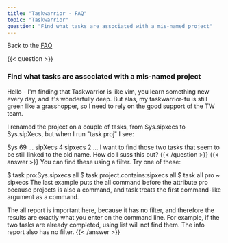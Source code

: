 ```yaml
---
title: "Taskwarrior - FAQ"
topic: "Taskwarrior"
question: "Find what tasks are associated with a mis-named project"
---
```


Back to the [FAQ](/support/faq)

{{< question >}}
### Find what tasks are associated with a mis-named project

Hello - I'm finding that Taskwarrior is like vim, you learn something new every day, and it's wonderfully deep. But alas, my taskwarrior-fu is still green like a grasshopper, so I need to rely on the good support of the TW team.

I renamed the project on a couple of tasks, from Sys.sipxecs to Sys.sipXecs, but when I run "task proj" I see:

Sys 69
...
  sipXecs 4
  sipxecs 2
...
I want to find those two tasks that seem to be still linked to the old name. How do I suss this out? 
{{< /question >}}
{{< answer >}}
You can find these using a filter.
Try one of these:

$ task pro:Sys.sipxecs all
$ task project.contains:sipxecs all
$ task all pro \~ sipxecs
The last example puts the all command before the attribute pro because projects is also a command, and task treats the first command-like argument as a command.

The all report is important here, because it has no filter, and therefore the results are exactly what you enter on the command line. For example, if the two tasks are already completed, using list will not find them.
The info report also has no filter.
{{< /answer >}}
